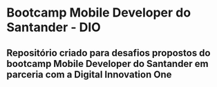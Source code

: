 # Bootcamp Mobile Developer do Santander - DIO

## Repositório criado para desafios propostos do bootcamp Mobile Developer do Santander em parceria com a Digital Innovation One

